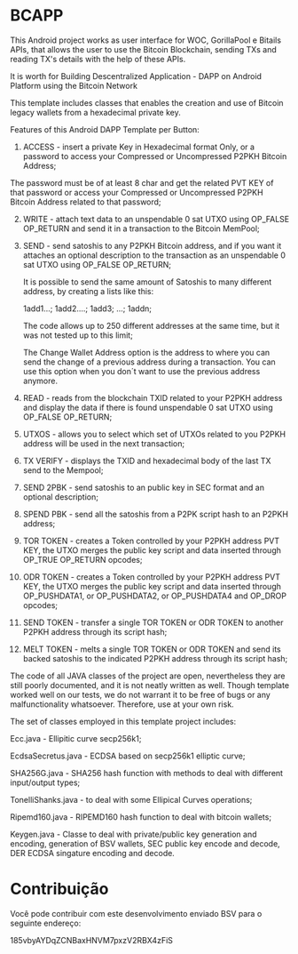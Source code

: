# BCAPP

This Android project works as user interface for WOC, GorillaPool e Bitails APIs, that allows the user to use the Bitcoin Blockchain, sending TXs and reading TX's details with the help of these APIs.

It is worth for Building Descentralized Application - DAPP on Android Platform using the Bitcoin Network

This template includes classes that enables the creation and use of Bitcoin legacy wallets from a hexadecimal private key.

Features of this Android DAPP Template per Button:

01) ACCESS - insert a private Key in Hexadecimal format Only, or a password to access your Compressed or Uncompressed P2PKH Bitcoin Address;

The password must be of at least 8 char and get the related PVT KEY of that password or access your Compressed or Uncompressed P2PKH Bitcoin Address related to that password;

02) WRITE - attach text data to an unspendable 0 sat UTXO using OP_FALSE OP_RETURN and send it in a transaction to the Bitcoin MemPool;

03) SEND - send satoshis to any P2PKH Bitcoin address, and if you want it attaches an optional description to the transaction as an unspendable 0 sat UTXO using OP_FALSE OP_RETURN;
     
     It is possible to send the same amount of Satoshis to many different address, by creating a lists like this:
     
     1add1...; 1add2....; 1add3; ...; 1addn;
     
     The code allows up to 250 different addresses at the same time, but it was not tested up to this limit;
     
     The Change Wallet Address option is the address to where you can send the change of a previous address during a transaction. You can use this option when you don´t want to use the previous address anymore.


04) READ - reads from the blockchain TXID related to your P2PKH address and display the data if there is found unspendable 0 sat UTXO using OP_FALSE OP_RETURN;

05) UTXOS - allows you to select which set of UTXOs related to you P2PKH address will be used in the next transaction;

06) TX VERIFY - displays the TXID and hexadecimal body of the last TX send to the Mempool;

07) SEND 2PBK - send satoshis to an public key in SEC format and an optional description;

08) SPEND PBK - send all the satoshis from a P2PK script hash to an P2PKH address;

09) TOR TOKEN - creates a Token controlled by your P2PKH address PVT KEY, the UTXO merges the public key script and data inserted through OP_TRUE OP_RETURN opcodes;

10) ODR TOKEN - creates a Token controlled by your P2PKH address PVT KEY, the UTXO merges the public key script and data inserted through OP_PUSHDATA1, or OP_PUSHDATA2, or OP_PUSHDATA4 and OP_DROP opcodes;

11) SEND TOKEN - transfer a single TOR TOKEN or ODR TOKEN to another P2PKH address through its script hash;

12) MELT TOKEN - melts a single TOR TOKEN or ODR TOKEN and send its backed satoshis to the indicated P2PKH address through its script hash;


The code of all JAVA classes of the project are open, nevertheless they are still poorly documented, and it is not neatly written as well.
Though template worked well on our tests, we do not warrant it to be free of bugs or any malfunctionality whatsoever. Therefore, use at your own risk.

The set of classes employed in this template project includes:

Ecc.java - Ellipitic curve secp256k1;

EcdsaSecretus.java - ECDSA based on secp256k1 elliptic curve;

SHA256G.java - SHA256 hash function with methods to deal with different input/output types;

TonelliShanks.java - to deal with some Ellipical Curves operations;

Ripemd160.java - RIPEMD160 hash function to deal with bitcoin wallets;

Keygen.java - Classe to deal with private/public key generation and encoding, generation of BSV wallets, SEC public key encode and decode, DER ECDSA singature encoding and decode.


# Contribuição

Você pode contribuir com este desenvolvimento enviado BSV para o seguinte endereço:

185vbyAYDqZCNBaxHNVM7pxzV2RBX4zFiS
